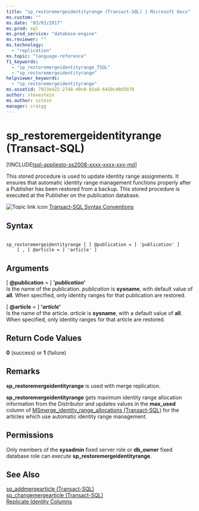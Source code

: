 ```yaml
---
title: "sp_restoremergeidentityrange (Transact-SQL) | Microsoft Docs"
ms.custom: ""
ms.date: "03/03/2017"
ms.prod: sql
ms.prod_service: "database-engine"
ms.reviewer: ""
ms.technology: 
  - "replication"
ms.topic: "language-reference"
f1_keywords: 
  - "sp_restoremergeidentityrange_TSQL"
  - "sp_restoremergeidentityrange"
helpviewer_keywords: 
  - "sp_restoremergeidentityrange"
ms.assetid: 7923e422-2748-40c0-b5a8-6410c48d5b70
author: stevestein
ms.author: sstein
manager: craigg
---
```

# sp_restoremergeidentityrange (Transact-SQL)
[!INCLUDE[tsql-appliesto-ss2008-xxxx-xxxx-xxx-md](../../includes/tsql-appliesto-ss2008-xxxx-xxxx-xxx-md.md)]

  This stored procedure is used to update identity range assignments. It ensures that automatic identity range management functions properly after a Publisher has been restored from a backup. This stored procedure is executed at the Publisher on the publication database.  
  
 ![Topic link icon](../../database-engine/configure-windows/media/topic-link.gif "Topic link icon") [Transact-SQL Syntax Conventions](../../t-sql/language-elements/transact-sql-syntax-conventions-transact-sql.md)  
  
## Syntax  
  
```  
  
sp_restoremergeidentityrange [ [ @publication = ] 'publication' ]  
    [ , [ @article = ] 'article' ]  
```  
  
## Arguments  
 [ **@publication** = ] **'***publication***'**  
 Is the name of the publication. *publication* is **sysname**, with default value of **all**. When specified, only identity ranges for that publication are restored.  
  
 [ **@article** = ] **'***article***'**  
 Is the name of the article. *article* is **sysname**, with a default value of **all**. When specified, only identity ranges for that article are restored.  
  
## Return Code Values  
 **0** (success) or **1** (failure)  
  
## Remarks  
 **sp_restoremergeidentityrange** is used with merge replication.  
  
 **sp_restoremergeidentityrange** gets maximum identity range allocation information from the Distributor and updates values in the **max_used** column of [MSmerge_identity_range_allocations &#40;Transact-SQL&#41;](../../relational-databases/system-tables/msmerge-identity-range-allocations-transact-sql.md) for the articles which use automatic identity range management.  
  
## Permissions  
 Only members of the **sysadmin** fixed server role or **db_owner** fixed database role can execute **sp_restoremergeidentityrange**.  
  
## See Also  
 [sp_addmergearticle &#40;Transact-SQL&#41;](../../relational-databases/system-stored-procedures/sp-addmergearticle-transact-sql.md)   
 [sp_changemergearticle &#40;Transact-SQL&#41;](../../relational-databases/system-stored-procedures/sp-changemergearticle-transact-sql.md)   
 [Replicate Identity Columns](../../relational-databases/replication/publish/replicate-identity-columns.md)  
  
  
